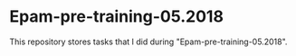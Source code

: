 # Epam-pre-training-05.2018

This repository stores tasks that I did during "Epam-pre-training-05.2018".
